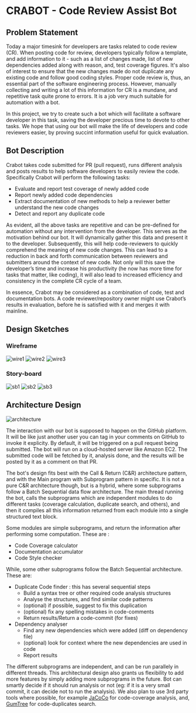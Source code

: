 # CRABOT - Code Review Assist Bot

## Problem Statement
Today a major timesink for developers are tasks related to code review (CR). When posting code for review, developers typically follow a template, and add information to it - such as a list of changes made, list of new dependencies added along with reason, and, test coverage figures. It's also of interest to ensure that the new changes made do not duplicate any existing code and follow good coding styles. Proper code review is, thus, an essential part of the software engineering process. However, manually collecting and writing a lot of this information for CR is a mundane, and repetitive task quite prone to errors. It is a job very much suitable for automation with a bot. 


In this project, we try to create such a bot which will facilitate a software developer in this task, saving the developer precious time to devote to other tasks. We hope that using our bot will make the life of developers and code reviewers easier, by proving succint information useful for quick evaluation.

## Bot Description
Crabot takes code submitted for PR (pull request), runs different analysis and posts results to help software developers to easily review the code. Specifically Crabot will perform the following tasks:

+ Evaluate and report test coverage of newly added code
+ Report newly added code dependencies
+ Extract documentation of new methods to help a reviewer better understand the new code changes
+ Detect and report any duplicate code


As evident, all the above tasks are repetitive and can be pre-defined for automation without any intervention from the developer. This serves as the motivation behind our bot. It will dynamically gather this data and present it to the developer. Subsequently, this will help code-reviewers to quickly comprehend the meaning of new code changes. This can lead to a reduction in back and forth communication between reviewers and submitters around the context of new code. Not only will this save the developer’s time and increase his productivity (he now has more time for tasks that matter, like coding), it will also lead to increased efficiency and consistency in the complete CR cycle of a team.


In essence, Crabot may be considered as a combination of code, test and documentation bots. A code reviewer/repository owner might use Crabot’s results in evaluation, before he is satisfied with it and merges it with mainline. 


## Design Sketches
### Wireframe
![wire1](media/new_wireframe_1.png)
![wire2](media/new_wireframe_2.png)
![wire3](media/new_wireframe_3.png)


### Story-board
![sb1](media/w1.png)
![sb2](media/w2.png)
![sb3](media/w3.png)



## Architecture Design
![architecture](media/arch_design.png)

The interaction with our bot is supposed to happen on the GitHub platform. It will be like just another user you can tag in your comments on GitHub to invoke it explicity. By default, it will be triggered on a pull request being submitted. The bot will run on a cloud-hosted server like Amazon EC2. The submitted code will be fetched by it, analysis done, and the results will be posted by it as a comment on that PR.


The bot's design fits best with the Call & Return (C&R) architecture pattern, and with the Main program with Subprogram pattern in specific. It is not a pure C&R architecture though, but is a hybrid, where some subprograms follow a Batch Sequential data flow architecture. The main thread running the bot, calls the subprograms which are independent modules to do different tasks (coverage calculation, duplicate search, and others), and then it compiles all this information returned from each module into a single structured text block.  


Some modules are simple subprograms, and return the information after performing some computation. These are :

+ Code Coverage calculator
+ Documentation accumulator
+ Code Style checker

While, some other subprograms follow the Batch Sequential architecture. These are:

+ Duplicate Code finder : this has several sequential steps
	+ Build a syntax tree or other required code analysis structures
	+ Analyse the structures, and find similar code patterns
	+ (optional) if possible, suggest to fix this duplication
	+ (optional) fix any spelling mistakes in code-comments
	+ Return results/Return a code-commit (for fixes)
+ Dependency analyser
	+ Find any new dependencies which were added (diff on dependency file)
	+ (optional) look for context where the new dependencies are used in code
	+ Report results

The different subprograms are independent, and can be run parallely in different threads. This architectural design also grants us flexibility to add more features by simply adding more subprograms in the future.
Bot can smartly decide if it should run analysis or not (eg: if it is a very small commit, it can decide not to run the analysis). We also plan to use 3rd party tools where possible, for example [JaCoCo][link_jacoco] for code-coverage analysis, and, [GumTree][link_gumtree] for code-duplicates search.





[link_gumtree]:https://github.com/GumTreeDiff/gumtree
[link_jacoco]:http://www.eclemma.org/index.html
